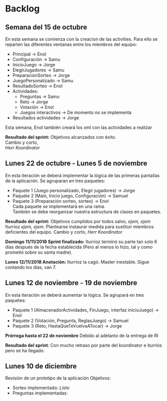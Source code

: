 # Backlog
## Semana del 15 de octubre
En esta semana se comienza con la creacion de las activities. Para ello se reparten las diferentes ventanas entre los miembros del equipo:

* Principal -> Enol
* Configuración -> Samu
* InicioJuego -> Jorge
* ElegirJugadores -> Samu
* PreparacionSorteo -> Jorge
* JuegoPersonalizado -> Samu
* ResultadoSorteo -> Enol
* Actividades:
  * Preguntas -> Samu
  * Reto -> Jorge
  * Votación -> Enol
  * Juegos interactivos -> De momento no se implementa
* Resultados actividades -> Jorge

Esta semana, Enol también creará los xml con las actividades a realizar

**Resultado del sprint:** Objetivos alcanzados con éxito.  
Cambio y corto,  
_Herr Koordinator_

## Lunes 22 de octubre - Lunes 5 de noviembre
En esta iteración se deberá implementar la lógica de las primeras pantallas de la aplicación.
Se agruparan en tres paquetes:
* Paquete 1 (Juego personalizado, Elegir jugadores) -> Jorge
* Paquete 2 (Main, Inicio juego, Configuración) -> Samuel
* Paquete 3 (Preparación sorteo, sorteo) -> Enol  
Cada paquete se implementará en una rama.  
También se debe reorganizar nuestra estructura de clases en paquetes.

**Resultado del sprint:** Objetivos cumplidos por todos salvo, *ejem, ejem* Iturrioz *ejem, ejem*. Plantearse instaurar medida para sustituir miembros deficientes del equipo.
Cambio y corto,
_Herr Koordinator_

**Domingo 11/11/2018 Sprint finalizado:** Iturrioz terminó su parte tan solo 6 días después de la fecha establecida (Pero al menos lo hizo, tal y como prometió sobre su santa madre).

**Lunes 12/11/2018 Anotación:** Iturrioz la cagó. Master inestable. Sigue contando los días, van 7.

## Lunes 12 de noviembre - 19 de noviembre
En esta iteración se deberá aumentar la lógica.
Se agrupará en tres paquetes:
* Paquete 1 (AlmacenadorActividades, FinJuego, interfaz inicioJuego) -> Enol
* Paquete 2 (Votación, Pregunta, ReglasJuego) -> Samuel
* Paquete 3 (Reto, HastaQueTeVuelvaATocar) -> Jorge

**Prórroga hasta el 22 de noviembre**
Debido al adelanto de la entrega de RI

**Resultado del sprint**: Con mucho retraso por parte del koordinator e iturriós pero se ha llegado.

## Lunes 10 de diciembre ##
Revisión de un prototipo de la aplicación
Objetivos:
* Sorteo implementado: _Listo_
* Preguntas implementadas:

